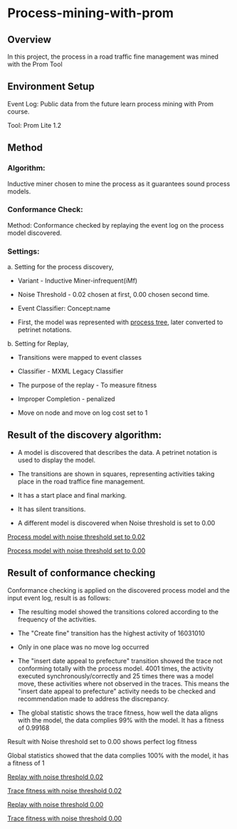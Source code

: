 # Process-mining-with-prom

## Overview

In this project, the process in a road traffic fine management was mined with the Prom Tool

## Environment Setup
Event Log: Public data from the future learn process mining with Prom course.

Tool: Prom Lite 1.2

## Method
### Algorithm:
Inductive miner chosen to mine the process as it guarantees sound process models. 

### Conformance Check:
Method: Conformance checked by replaying the event log on the process model discovered.

### Settings: 

a. Setting for the process discovery, 

   * Variant - Inductive Miner-infrequent(iMf)
    
   * Noise Threshold - 0.02 chosen at first, 0.00 chosen second time.
    
   * Event Classifier: Concept:name
    
   * First, the model was represented with [process tree](https://github.com/Folasade/process-mining-with-prom/blob/master/images/process-tree.jpg), later converted to petrinet notations.

b. Setting for Replay,

   * Transitions were mapped to event classes
    
   * Classifier - MXML Legacy Classifier
    
   * The purpose of the replay - To measure fitness
    
   * Improper Completion - penalized
    
   * Move on node and move on log cost set to 1

## Result of the discovery algorithm: 
    
   * A model is discovered that describes the data. A petrinet notation is used to display the model. 
    
   * The transitions are shown in squares, representing activities taking place in the road traffice fine management. 
    
   * It has a start place and final marking. 
    
   * It has silent transitions.
    
   * A different model is discovered when Noise threshold is set to 0.00

   [Process model with noise threshold set to 0.02](https://github.com/Folasade/process-mining-with-prom/blob/master/images/pmodel-noisethreshold0.02.jpg)
    
   [Process model with noise threshold set to 0.00](https://github.com/Folasade/process-mining-with-prom/blob/master/images/pmodel-noisethreshold0.00.jpg)
    
## Result of conformance checking
 
 Conformance checking is applied on the discovered process model and the input event log, result is as follows:

   * The resulting model showed the transitions colored according to the frequency of the activities. 

   * The "Create fine" transition has the highest activity of 16031010

   * Only in one place was no move log occurred
 
   * The "insert date appeal to prefecture" transition showed the trace not conforming totally with the process model. 4001 times, the activity executed       synchronously/correctly and 25 times there was a model move, these activities where not observed in the traces. This means the "insert date appeal to prefecture" activity needs to be checked and recommendation made to address the discrepancy.
   
   * The global statistic shows the trace fitness, how well the data aligns with the model, the data complies 99% with the model. It has a fitness of 0.99168 

   Result with Noise threshold set to 0.00 shows perfect log fitness
   
   Global statistics showed that the data complies 100% with the model, it has a fitness of 1

   [Replay with noise threshold 0.02](https://github.com/Folasade/process-mining-with-prom/blob/master/images/replay-with-nt0.02.jpg)
   
   [Trace fitness with noise threshold 0.02](https://github.com/Folasade/process-mining-with-prom/blob/master/images/tracefitness-with-nt0.02.jpg)
 
   [Replay with noise threshold 0.00](https://github.com/Folasade/process-mining-with-prom/blob/master/images/replay-with-nt0.00.jpg)
   
   [Trace fitness with noise threshold 0.00](https://github.com/Folasade/process-mining-with-prom/blob/master/images/tracefitness-with-nt0.00.jpg)
   
   
   
   
